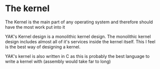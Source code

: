# The kernel

The Kernel is the main part of any operating system and therefore should have the most work put into it

YAK's Kernel design is a monolithic kernel design. The monolithic kernel design includes almost all of it's services
inside the kernel itself. This I feel is the best way of designing a kernel.

YAK's kernel is also written in C as this is probably the best language to write a kernel with (assembly would take far to long)
